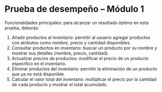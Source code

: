 # Prueba de desempeño – Módulo 1
Funcionalidades principales: para alcanzar un resultado óptimo en esta prueba, deberás:
1. Añadir productos al inventario: permitir al usuario agregar productos con atributos como
nombre, precio y cantidad disponibles.
2. Consultar productos en inventario: buscar un producto por su nombre y mostrar sus
detalles (nombre, precio, cantidad).
3. Actualizar precios de productos: modificar el precio de un producto específico en el
inventario.
4. Eliminar productos del inventario: permitir la eliminación de un producto que ya no está
disponible.
5. Calcular el valor total del inventario: multiplicar el precio por la cantidad de cada producto
y mostrar el total acumulado.